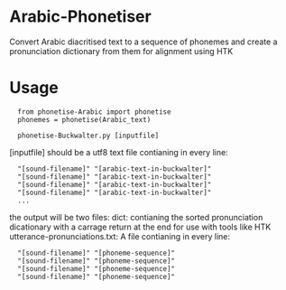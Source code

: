 # Arabic-Phonetiser
Convert Arabic diacritised text to a sequence of phonemes and create a pronunciation dictionary from them for alignment using HTK

# Usage
      from phonetise-Arabic import phonetise
      phonemes = phonetise(Arabic_text)
      
      phonetise-Buckwalter.py [inputfile]

[inputfile] should be a utf8 text file contianing in every line:

      "[sound-filename]" "[arabic-text-in-buckwalter]"
      "[sound-filename]" "[arabic-text-in-buckwalter]"
      "[sound-filename]" "[arabic-text-in-buckwalter]"
      "[sound-filename]" "[arabic-text-in-buckwalter]"
      ...
the output will be two files:
dict: contianing the sorted pronunciation dicationary with a carrage return at the end for use with tools like HTK
utterance-pronunciations.txt: A file contianing in every line:

      "[sound-filename]" "[phoneme-sequence]"
      "[sound-filename]" "[phoneme-sequence]"
      "[sound-filename]" "[phoneme-sequence]"
      "[sound-filename]" "[phoneme-sequence]"

